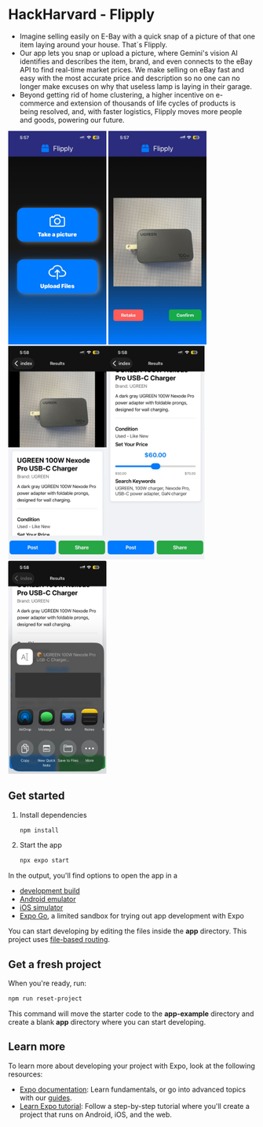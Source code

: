 # HackHarvard - Flipply
* Imagine selling easily on E-Bay with a quick snap of a picture of that one item laying around your house. That´s Flipply.
* Our app lets you snap or upload a picture, where Gemini's vision AI identifies and describes the item, brand, and even connects to the eBay API to find real-time market prices. We make selling on eBay fast and easy with the most accurate price and description so no one can no longer make excuses on why that useless lamp is laying in their garage.  
* Beyond getting rid of home clustering, a higher incentive on e-commerce and extension of thousands of life cycles of products is being resolved, and, with faster logistics, Flipply moves more people and goods, powering our future.


<img src="assets/hh1.jpg" alt="App1" width="200"/> <img src="assets/hh2.jpg" alt="App2" width="200"/> <img src="assets/hh3.jpg" alt="App3" width="200"/><img src="assets/hh4.jpg" alt="App4" width="200"/><img src="assets/hh5.jpg" alt="App5" width="200"/>



## Get started

1. Install dependencies

   ```bash
   npm install
   ```

2. Start the app

   ```bash
   npx expo start
   ```

In the output, you'll find options to open the app in a

- [development build](https://docs.expo.dev/develop/development-builds/introduction/)
- [Android emulator](https://docs.expo.dev/workflow/android-studio-emulator/)
- [iOS simulator](https://docs.expo.dev/workflow/ios-simulator/)
- [Expo Go](https://expo.dev/go), a limited sandbox for trying out app development with Expo

You can start developing by editing the files inside the **app** directory. This project uses [file-based routing](https://docs.expo.dev/router/introduction).

## Get a fresh project

When you're ready, run:

```bash
npm run reset-project
```

This command will move the starter code to the **app-example** directory and create a blank **app** directory where you can start developing.

## Learn more

To learn more about developing your project with Expo, look at the following resources:

- [Expo documentation](https://docs.expo.dev/): Learn fundamentals, or go into advanced topics with our [guides](https://docs.expo.dev/guides).
- [Learn Expo tutorial](https://docs.expo.dev/tutorial/introduction/): Follow a step-by-step tutorial where you'll create a project that runs on Android, iOS, and the web.
